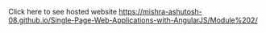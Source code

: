 Click here to see hosted website
https://mishra-ashutosh-08.github.io/Single-Page-Web-Applications-with-AngularJS/Module%202/

